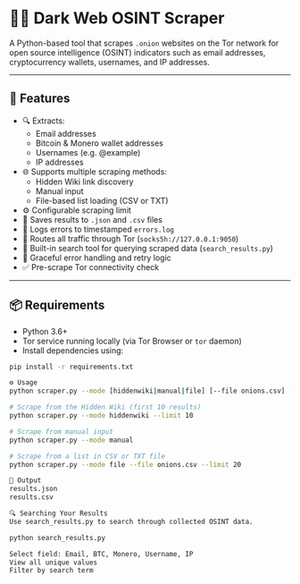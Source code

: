 # 🕵️‍♂️ Dark Web OSINT Scraper

A Python-based tool that scrapes `.onion` websites on the Tor network for open source intelligence (OSINT) indicators such as email addresses, cryptocurrency wallets, usernames, and IP addresses.

---

## 🚀 Features

- 🔍 Extracts:
  - Email addresses
  - Bitcoin & Monero wallet addresses
  - Usernames (e.g. @example)
  - IP addresses
- 🌐 Supports multiple scraping methods:
  - Hidden Wiki link discovery
  - Manual input
  - File-based list loading (CSV or TXT)
- ⚙️ Configurable scraping limit
- 📁 Saves results to `.json` and `.csv` files
- 📄 Logs errors to timestamped `errors.log`
- 🔐 Routes all traffic through Tor (`socks5h://127.0.0.1:9050`)
- 💬 Built-in search tool for querying scraped data (`search_results.py`)
- 🧪 Graceful error handling and retry logic
- ✅ Pre-scrape Tor connectivity check

---

## 📦 Requirements

- Python 3.6+
- Tor service running locally (via Tor Browser or `tor` daemon)
- Install dependencies using:

```bash
pip install -r requirements.txt

⚙️ Usage
python scraper.py --mode [hiddenwiki|manual|file] [--file onions.csv] [--limit 10]

# Scrape from the Hidden Wiki (first 10 results)
python scraper.py --mode hiddenwiki --limit 10

# Scrape from manual input
python scraper.py --mode manual

# Scrape from a list in CSV or TXT file
python scraper.py --mode file --file onions.csv --limit 20

📁 Output
results.json
results.csv

🔍 Searching Your Results
Use search_results.py to search through collected OSINT data.

python search_results.py

Select field: Email, BTC, Monero, Username, IP
View all unique values
Filter by search term

